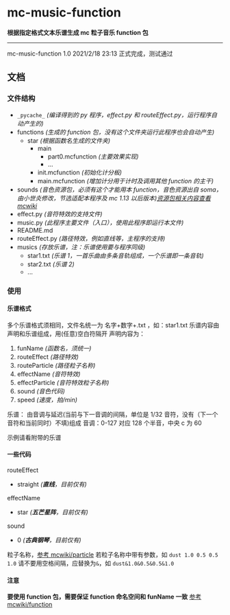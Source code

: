 # mc-music-function

**根据指定格式文本乐谱生成 mc 粒子音乐 function 包**

---

mc-music-function 1.0
2021/2/18 23:13
正式完成，测试通过

## 文档

### 文件结构

- `_pycache_` _(编译得到的 py 程序，effect.py 和 routeEffect.py，运行程序自动产生的)_
- functions _(生成的 function 包，没有这个文件夹运行此程序也会自动产生)_
  - star _(根据函数名生成的文件夹)_
    - main
      - part0.mcfunction _(主要效果实现)_
      - ...
    - init.mcfunction _(初始化计分板)_
    - main.mcfunction _(增加计分用于计时及调用其他 function 的主干)_
- sounds _(音色资源包，必须有这个才能用本 function，音色资源出自 soma，由小世炎修改，节选适配本程序及 mc 1.13 以后版本)[资源包相关内容查看 mcwiki](https://minecraft-zh.gamepedia.com/%E8%B5%84%E6%BA%90%E5%8C%85)_
- effect.py _(音符特效的支持文件)_
- music.py _(此程序主要文件（入口），使用此程序即运行本文件)_
- README.md
- routeEffect.py _(路径特效，例如直线等，主程序的支持)_
- musics _(存放乐谱，注：乐谱使用要与程序同级)_
  - star1.txt _(乐谱 1，一首乐曲由多条音轨组成，一个乐谱即一条音轨)_
  - star2.txt _(乐谱 2)_
  - ...

### 使用

#### 乐谱格式

多个乐谱格式须相同，文件名统一为 名字+数字+.txt ，如：star1.txt
乐谱内容由声明和乐谱组成，用(任意)空白符隔开
声明内容为：

1. funName _(函数名，须统一)_
1. routeEffect _(路径特效)_
1. routeParticle _(路径粒子名称)_
1. effectName _(音符特效)_
1. effectParticle _(音符特效粒子名称)_
1. sound _(音色代码)_
1. speed _(速度，拍/min)_

乐谱：
由音调与延迟(当前与下一音调的间隔，单位是 1/32 音符，没有（下一个音符和当前同时）不填)组成
音调：0-127 对应 128 个半音，中央 c 为 60

示例请看附带的乐谱

#### 一些代码

routeEffect

- straight _(**直线**，目前仅有)_

effectName

- star _(**五芒星阵**，目前仅有)_

sound

- 0 _(**古典钢琴**，目前仅有)_

粒子名称，[参考 mcwiki/particle](https://minecraft-zh.gamepedia.com/%E5%91%BD%E4%BB%A4/particle)
若粒子名称中带有参数，如 `dust 1.0 0.5 0.5 1.0`
请不要用空格间隔，应替换为`&`，如 `dust&1.0&0.5&0.5&1.0`

#### 注意

**要使用 function 包，需要保证 function 命名空间和 funName 一致**
[参考 mcwiki/function](https://minecraft-zh.gamepedia.com/%E5%91%BD%E4%BB%A4/function)
